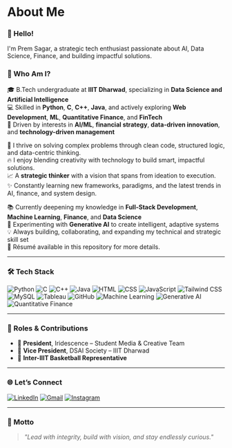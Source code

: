 # About Me

### 👋 Hello!  
I'm Prem Sagar, a strategic tech enthusiast passionate about AI, Data Science, Finance, and building impactful solutions.

### 🌟 Who Am I?  

🎓 B.Tech undergraduate at **IIIT Dharwad**, specializing in **Data Science and Artificial Intelligence**  
💻 Skilled in **Python**, **C**, **C++**, **Java**, and actively exploring **Web Development**, **ML**, **Quantitative Finance**, and **FinTech**  
🚀 Driven by interests in **AI/ML**, **financial strategy**, **data-driven innovation**, and **technology-driven management**  

🧠 I thrive on solving complex problems through clean code, structured logic, and data-centric thinking.  
🔥 I enjoy blending creativity with technology to build smart, impactful solutions.  
📈 A **strategic thinker** with a vision that spans from ideation to execution.  
✨ Constantly learning new frameworks, paradigms, and the latest trends in AI, finance, and system design.  

📚 Currently deepening my knowledge in **Full-Stack Development**, **Machine Learning**, **Finance**, and **Data Science**  
🤖 Experimenting with **Generative AI** to create intelligent, adaptive systems  
💡 Always building, collaborating, and expanding my technical and strategic skill set  
📄 Résumé available in this repository for more details.

---

### 🛠️ Tech Stack

![Python](https://img.shields.io/badge/-Python-05122A?style=flat&logo=python)  ![C](https://img.shields.io/badge/-C-05122A?style=flat&logo=c)  ![C++](https://img.shields.io/badge/-C++-05122A?style=flat&logo=c%2B%2B)  ![Java](https://img.shields.io/badge/-Java-05122A?style=flat&logo=java)  ![HTML](https://img.shields.io/badge/-HTML-05122A?style=flat&logo=html5)  ![CSS](https://img.shields.io/badge/-CSS-05122A?style=flat&logo=css3)  ![JavaScript](https://img.shields.io/badge/-JavaScript-05122A?style=flat&logo=javascript)  ![Tailwind CSS](https://img.shields.io/badge/-Tailwind-05122A?style=flat&logo=tailwind-css)  ![MySQL](https://img.shields.io/badge/-MySQL-05122A?style=flat&logo=mysql)  ![Tableau](https://img.shields.io/badge/-Tableau-05122A?style=flat&logo=tableau)  ![GitHub](https://img.shields.io/badge/-GitHub-05122A?style=flat&logo=github)  ![Machine Learning](https://img.shields.io/badge/-Machine%20Learning-05122A?style=flat&logo=scikit-learn)  ![Generative AI](https://img.shields.io/badge/-Generative%20AI-05122A?style=flat&logo=openai)  ![Quantitative Finance](https://img.shields.io/badge/-Quantitative%20Finance-05122A?style=flat&logo=chartdotjs)  

---

### 🎯 Roles & Contributions  

- 🎨 **President**, Iridescence – Student Media & Creative Team  
- 🧭 **Vice President**, DSAI Society – IIIT Dharwad 
- 🏀 **Inter-IIIT Basketball Representative**  

---

### 🌐 Let’s Connect  

<p align="left">  
  <a href="https://www.linkedin.com/in/prem-sagar-t-k/" target="_blank"><img alt="LinkedIn" src="https://img.shields.io/badge/LinkedIn-blue?style=flat&logo=linkedin"></a>  
  <a href="mailto:premsagartk@gmail.com" target="_blank"><img alt="Gmail" src="https://img.shields.io/badge/Gmail-red?style=flat&logo=gmail"></a>  
  <a href="https://www.instagram.com/premsagar.tk/" target="_blank"><img alt="Instagram" src="https://img.shields.io/badge/Instagram-purple?style=flat&logo=instagram"></a>  
</p>  

---

### 💬 Motto  

> _"Lead with integrity, build with vision, and stay endlessly curious."_
